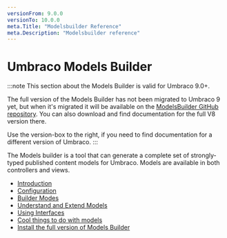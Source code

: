 ```yaml
---
versionFrom: 9.0.0
versionTo: 10.0.0
meta.Title: "Modelsbuilder Reference"
meta.Description: "Modelsbuilder reference"
---
```



# Umbraco Models Builder

:::note
This section about the Models Builder is valid for Umbraco 9.0+.

The full version of the Models Builder has not been migrated to Umbraco 9 yet, but when it's migrated it will be available on the [ModelsBuilder GitHub repository](https://github.com/zpqrtbnk/Zbu.ModelsBuilder). You can also download and find documentation for the full V8 version there.

Use the version-box to the right, if you need to find documentation for a different version of Umbraco.
:::

The Models builder is a tool that can generate a complete set of strongly-typed published content models for Umbraco. Models are available in both controllers and views.

* [Introduction](Introduction.md)
* [Configuration](configuration.md)
* [Builder Modes](Builder-Modes.md)
* [Understand and Extend Models](Understand-And-Extend.md)
* [Using Interfaces](Using-Interfaces.md)
* [Cool things to do with models](CoolThingsWithModels.md)
* [Install the full version of Models Builder](install-models-builder.md)
